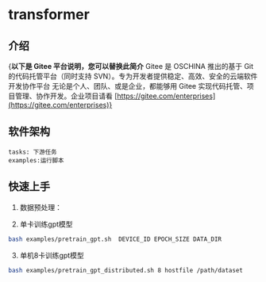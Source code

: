 # transformer

## 介绍

{**以下是 Gitee 平台说明，您可以替换此简介**
Gitee 是 OSCHINA 推出的基于 Git 的代码托管平台（同时支持 SVN）。专为开发者提供稳定、高效、安全的云端软件开发协作平台
无论是个人、团队、或是企业，都能够用 Gitee 实现代码托管、项目管理、协作开发。企业项目请看 [https://gitee.com/enterprises](https://gitee.com/enterprises)}

## 软件架构

```text
tasks: 下游任务
examples:运行脚本
```

## 快速上手

1. 数据预处理：

2. 单卡训练gpt模型

```bash
bash examples/pretrain_gpt.sh  DEVICE_ID EPOCH_SIZE DATA_DIR
```

3. 单机8卡训练gpt模型

```bash
bash examples/pretrain_gpt_distributed.sh 8 hostfile /path/dataset
```
